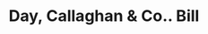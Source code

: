 ---
doi: 10.7916/D8CC2BWS
date_other: '1880'
date_other_textual: 1880-1889
form: printed ephemera
genre:
- Invoices
name:
- Day, Callaghan & Co.
object_in_context_url: https://biggert.cul.columbia.edu/items/view/ave_biggert_01783
subject_hierarchical_geographic:
- Boston, Massachusetts, United States
subject_name:
- Day, Callaghan & Co.
title: Day, Callaghan & Co.. Bill
sort_title: Day, Callaghan & Co.. Bill
call_number: ave_biggert_01783
coordinates:
- 42.35805555555556,-71.06361111111111
pid: ave_biggert_01783
identifiers: ave_biggert_01783
permalink: /biggert/ave_biggert_01783/
layout: iiif-image-page
---
